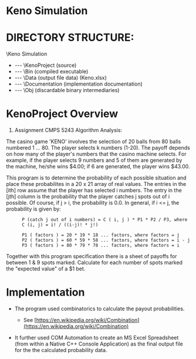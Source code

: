 
# Keno Simulation

DIRECTORY STRUCTURE:
======================================================================
\Keno Simulation  
+ --- \KenoProject  (source)  
+ --- \Bin              (compiled executable)  
+ --- \Data             (output file data)  (Keno.xlsx)
+ --- \Documentation    (implementation documentation)
+ --- \Obj              (discardable binary intermediaries)

KenoProject Overview
========================================================================

1.  Assignment CMPS 5243 Algorithm Analysis:
 
  The casino game 'KENO' involves the selection of 20 balls from 80 balls numbered 
  1 ... 80. The player selects k numbers (1-20).  The payoff depends on how many 
  of the player's numbers that the casino machine selects.  For example, if the 
  player selects 9 numbers and 5 of them are generated by the machine, he/she wins 
  $4.00; if 6 are generated, the player wins $43.00.

  This program is to determine the probability of each possible situation and place 
  these probabilites in a 20 x 21 array of real values.  The entries in the [ith] 
  row assume that the player has selected i numbers.  The entry in the [jth] column 
  is the probability that the player catches j spots out of i possible.  Of course, 
  if j > i, the probability is 0.0.  In general, if i <= j, the probability is given 
  by:

```<language>
      P (catch j out of i numbers) = C ( i, j ) * P1 * P2 / P3, where
      C (i, j) = i! / ((i-j)! * j!)

      P1 ( factors ) = 20 * 19 * 18 ... factors, where factors = j
      P2 ( factors ) = 60 * 59 * 58 ... factors, where factors = i - j
      P3 ( factors ) = 80 * 79 * 78 ... factors, where factors = i
```

  Together with this program specification there is a sheet of payoffs for between 1 & 9
  spots marked.  Calculate for each number of spots marked the "expected value" of a $1
  bet.

  Implementation
===============================================================================

* The program used combinatorics to calculate the payout probabilities.
  - See [https://en.wikipedia.org/wiki/Combination](https://en.wikipedia.org/wiki/Combination)

* It further used COM Automation to create an MS Excel Spreadsheet (from within a Native C++
  Console Application) as the final output file for the the calculated probability data.

